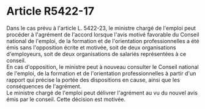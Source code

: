 # Article R5422-17

  
Dans le cas prévu à l'article L. 5422-23, le ministre chargé de l'emploi peut procéder à l'agrément de l'accord lorsque l'avis motivé favorable du Conseil national de l'emploi, de la formation et de l'orientation professionnelles a été émis sans l'opposition écrite et motivée, soit de deux organisations d'employeurs, soit de deux organisations de salariés représentées à ce conseil.   
En cas d'opposition, le ministre peut à nouveau consulter le Conseil national de l'emploi, de la formation et de l'orientation professionnelles à partir d'un rapport qui précise la portée des dispositions en cause, ainsi que les conséquences de l'agrément.   
Le ministre chargé de l'emploi peut délivrer l'agrément au vu du nouvel avis émis par le conseil. Cette décision est motivée.